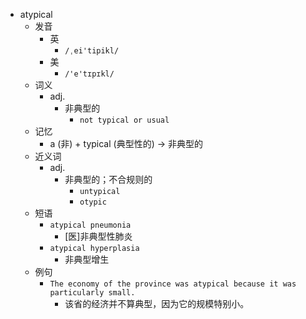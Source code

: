 - atypical
  - 发音
    - 英
      - `/ˌei'tipikl/`
    - 美
      - `/'e'tɪpɪkl/`
  - 词义
    - adj.
      - 非典型的
        - `not typical or usual`
  - 记忆
    - a (非) + typical (典型性的) → 非典型的
  - 近义词
    - adj.
      - 非典型的；不合规则的
        - `untypical`
        - `otypic`
  - 短语
    - `atypical pneumonia`
      - [医]非典型性肺炎 
    - `atypical hyperplasia`
      - 非典型增生 
  - 例句
    - `The economy of the province was atypical because it was particularly small.`
      - 该省的经济并不算典型，因为它的规模特别小。

